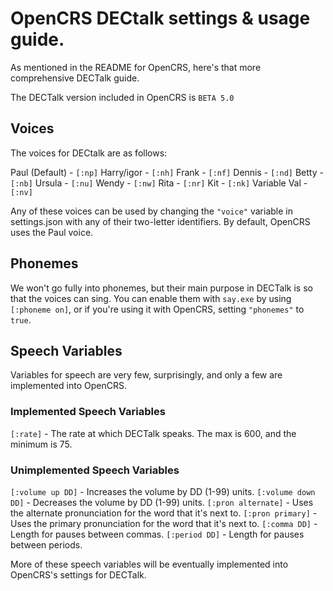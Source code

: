 # OpenCRS DECtalk settings & usage guide.
 
As mentioned in the README for OpenCRS, here's that more comprehensive DECTalk guide.

The DECTalk version included in OpenCRS is ``BETA 5.0``

## Voices

The voices for DECtalk are as follows:

Paul (Default) - ``[:np]``
Harry/igor - ``[:nh]``
Frank - ``[:nf]``
Dennis - ``[:nd]``
Betty - ``[:nb]``
Ursula - ``[:nu]``
Wendy - ``[:nw]``
Rita - ``[:nr]``
Kit - ``[:nk]``
Variable Val - ``[:nv]``

Any of these voices can be used by changing the ``"voice"`` variable in settings.json with any of their two-letter identifiers. By default, OpenCRS uses the Paul voice.

## Phonemes 

We won't go fully into phonemes, but their main purpose in DECTalk is so that the voices can sing. You can enable them with ``say.exe`` by using ``[:phoneme on]``, or if you're using it with OpenCRS, setting ``"phonemes"`` to ``true``.

## Speech Variables

Variables for speech are very few, surprisingly, and only a few are implemented into OpenCRS.

### Implemented Speech Variables
``[:rate]`` - The rate at which DECTalk speaks. The max is 600, and the minimum is 75.

### Unimplemented Speech Variables
``[:volume up DD]`` - Increases the volume by DD (1-99) units.
``[:volume down DD]`` - Decreases the volume by DD (1-99) units.
``[:pron alternate]`` - Uses the alternate pronunciation for the word that it's next to.
``[:pron primary]`` - Uses the primary pronunciation for the word that it's next to.
``[:comma DD]`` - Length for pauses between commas.
``[:period DD]`` - Length for pauses between periods.

More of these speech variables will be eventually implemented into OpenCRS's settings for DECTalk.

